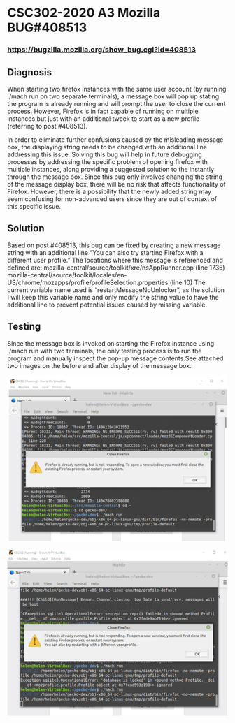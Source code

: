 # CSC302-2020 A3 Mozilla BUG#408513 
### https://bugzilla.mozilla.org/show_bug.cgi?id=408513

## Diagnosis
When starting two firefox instances with the same user account (by running ./mach run on two separate terminals), a message box will pop up stating the program is already running and will prompt the user to close the current process. However, Firefox is in fact capable of running on multiple instances but just with an additional tweek to start as a new profile (referring to post #408513). 

In order to eliminate further confusions caused by the misleading message box, the displaying string needs to be changed with an additional line addressing this issue. Solving this bug will help in future debugging processes by addressing the specific problem of opening firefox with multiple instances, along providing a suggested solution to the instantly through the message box. Since this bug only involves changing the string of the message display box, there will be no risk that affects functionality of Firefox. However, there is a possibility that the newly added string may seem confusing for non-advanced users since they are out of context of this specific issue.

## Solution
Based on post #408513, this bug can be fixed by creating a new message string with an additional line “You can also try starting Firefox with a different user profile.”  The locations where this message is referenced and defined are:
mozilla-central/source/toolkit/xre/nsAppRunner.cpp  (line 1735)
mozilla-central/source/toolkit/locales/en-US/chrome/mozapps/profile/profileSelection.properties (line 10)
The current variable name used is “restartMessageNoUnlocker”, as the solution I will keep this variable name and only modify the string value to have the additional line to prevent potential issues caused by missing variable.

## Testing
Since the message box is invoked on starting the Firefox instance using ./mach run with two terminals, the only testing process is to run the program and manually inspect the pop-up message contents.See attached two images on the before and after display of the message box.

![Message Box: Before](./Message_Before.png)

![Message Box: After](./Message_After.png)
